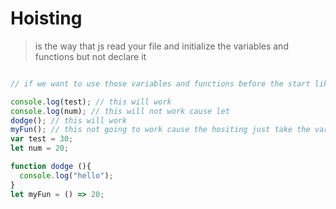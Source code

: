 # Hoisting 
> is the way that js read your file and initialize the variables and functions but not declare it 
```js

// if we want to use those variables and functions before the start like this 

console.log(test); // this will work 
console.log(num); // this will not work cause let 
dodge(); // this will work 
myFun(); // this not going to work cause the hositing just take the variable name not the value inside it 
var test = 30;
let num = 20;

function dodge (){
  console.log("hello");
}
let myFun = () => 20;
```